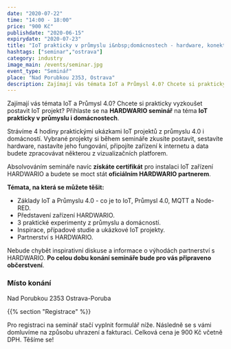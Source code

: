```yaml
---
date: "2020-07-22"
time: "14:00 - 18:00"
price: "900 Kč"
publishdate: "2020-06-15"
expirydate: "2020-07-23"
title: "IoT prakticky v průmyslu i&nbsp;domácnostech - hardware, konektivita, experimenty, projekty"
hashtags: ["seminar","ostrava"]
category: industry
image_main: /events/seminar.jpg
event_type: "Seminář"
place: "Nad Porubkou 2353, Ostrava"
description: Zajímají vás témata IoT a Průmysl 4.0? Chcete si prakticky vyzkoušet postavit IoT projekt? Přihlaste se na HARDWARIO seminář** na téma **IoT prakticky v průmyslu i domácnostech. Strávíme 4 hodiny praktickými ukázkami IoT projektů z průmyslu 4.0 i domácností. Vybrané projekty si během semináře zkusíte postavit, sestavíte hardware, nastavíte jeho fungování, připojíte zařízení k internetu a data budete zpracovávat některou z vizualizačních platforem.
---
```


Zajímají vás témata IoT a Průmysl 4.0? Chcete si prakticky vyzkoušet postavit IoT projekt? Přihlaste se na **HARDWARIO seminář** na téma **IoT prakticky v průmyslu i domácnostech**.

Strávíme 4 hodiny praktickými ukázkami IoT projektů z průmyslu 4.0 i domácností. Vybrané projekty si během semináře zkusíte postavit, sestavíte hardware, nastavíte jeho fungování, připojíte zařízení k internetu a data budete zpracovávat některou z vizualizačních platforem.

Absolvováním semináře navíc **získáte certifikát** pro instalaci IoT zařízení HARDWARIO a budete se moct stát **oficiálním HARDWARIO partnerem**.

**Témata, na která se můžete těšit:**

<ul class = "font-list">
<li>Základy IoT a Průmyslu 4.0 - co je to IoT, Průmysl 4.0, MQTT a Node-RED.</li>
<li>Představení zařízení HARDWARIO.</li>
<li>3 praktické experimenty z průmyslu a domácností.</li>
<li>Inspirace, případové studie a ukázkové IoT projekty.</li>
<li>Partnerství s HARDWARIO.</li>
</ul>

Nebude chybět inspirativní diskuse a informace o výhodách partnerství s HARDWARIO. **Po celou dobu konání semináře bude pro vás připraveno občerstvení**.

### Místo konání

Nad Porubkou 2353
Ostrava-Poruba

{{% section "Registrace" %}}

Pro registraci na seminář stačí vyplnit formulář níže. Následně se s vámi domluvíme na způsobu uhrazení a fakturaci. Celková cena je 900 Kč včetně DPH. Těšíme se!

<script charset="utf-8" type="text/javascript" src="//js.hsforms.net/forms/shell.js"></script>
<script>
jQuery(window).scroll(function() {
if (!jQuery('.hbspt-form').length) {
hbspt.forms.create({
    portalId: "5453210",
	formId: "41a609e4-6340-42f4-98be-44ecaa8b320e"
});
}
});
</script>
